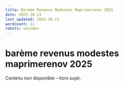 ```yaml
---
title: Barème Revenus Modestes Maprimerenov 2025
date: 2025-10-13
last_updated: 2025-10-13
wordcount: 11
robots: noindex
---
```


# barème revenus modestes maprimerenov 2025

Contenu non disponible – hors sujet.